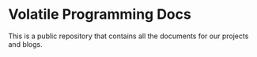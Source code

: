 # Volatile Programming Docs

This is a public repository that contains all the documents for our projects and blogs.
